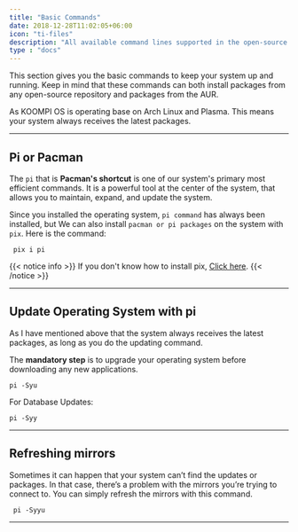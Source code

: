 ```yaml
---
title: "Basic Commands"
date: 2018-12-28T11:02:05+06:00
icon: "ti-files"
description: "All available command lines supported in the open-source world "
type : "docs"
---
```

This section gives you the basic commands to keep your system up and running. Keep in mind that these commands can both install packages from any open-source repository and packages from the AUR.

As KOOMPI OS is operating base on Arch Linux and Plasma. This means your system always receives the latest packages.

----

## Pi or Pacman
The `pi` that is **Pacman's shortcut** is one of our system's primary most efficient commands. It is a powerful tool at the center of the system, that allows you to maintain, expand, and update the system.

Since you installed the operating system, `pi command` has always been installed, but We can also install `pacman or pi packages` on the system with `pix`. Here is the command:
```
 pix i pi
```

{{< notice info >}}
If you don't know how to install pix, [Click here](#).
{{< /notice >}}

----

## Update Operating System with pi
As I have mentioned above that the system always receives the latest packages, as long as you do the updating command.

The **mandatory step** is to upgrade your operating system before downloading any new applications.
```
pi -Syu
```
For Database Updates:
```
pi -Syy
```

----

## Refreshing mirrors
Sometimes it can happen that your system can’t find the updates or packages. In that case, there’s a problem with the mirrors you’re trying to connect to. You can simply refresh the mirrors with this command.
```
 pi -Syyu
```

----
